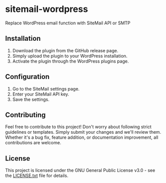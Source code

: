 # sitemail-wordpress

Replace WordPress email function with SiteMail API or SMTP

## Installation

1. Download the plugin from the GitHub release page.
2. Simply upload the plugin to your WordPress installation.
3. Activate the plugin through the WordPress plugins page.

## Configuration

1. Go to the SiteMail settings page.
2. Enter your SiteMail API key.
3. Save the settings.

## Contributing

Feel free to contribute to this project! Don't worry about following strict guidelines or templates. Simply submit your changes and we'll review them. Whether it's a bug fix, feature addition, or documentation improvement, all contributions are welcome.

## License

This project is licensed under the GNU General Public License v3.0 - see the [LICENSE.txt](LICENSE.txt) file for details.